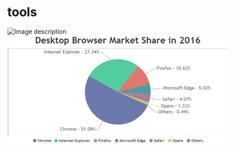 # tools
![Image description](https://canvasjs.com/javascript-charts/animated-chart/)
![Test Image 1](Chart.jpeg)
